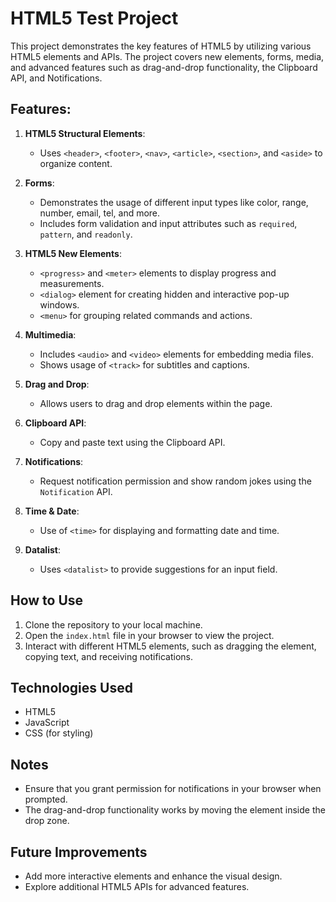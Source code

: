 # HTML5 Test Project

This project demonstrates the key features of HTML5 by utilizing various HTML5 elements and APIs. The project covers new elements, forms, media, and advanced features such as drag-and-drop functionality, the Clipboard API, and Notifications.

## Features:

1. **HTML5 Structural Elements**: 
   - Uses `<header>`, `<footer>`, `<nav>`, `<article>`, `<section>`, and `<aside>` to organize content.
   
2. **Forms**:
   - Demonstrates the usage of different input types like color, range, number, email, tel, and more.
   - Includes form validation and input attributes such as `required`, `pattern`, and `readonly`.

3. **HTML5 New Elements**:
   - `<progress>` and `<meter>` elements to display progress and measurements.
   - `<dialog>` element for creating hidden and interactive pop-up windows.
   - `<menu>` for grouping related commands and actions.

4. **Multimedia**:
   - Includes `<audio>` and `<video>` elements for embedding media files.
   - Shows usage of `<track>` for subtitles and captions.

5. **Drag and Drop**:
   - Allows users to drag and drop elements within the page.
   
6. **Clipboard API**:
   - Copy and paste text using the Clipboard API.
   
7. **Notifications**:
   - Request notification permission and show random jokes using the `Notification` API.

8. **Time & Date**:
   - Use of `<time>` for displaying and formatting date and time.

9. **Datalist**:
   - Uses `<datalist>` to provide suggestions for an input field.

## How to Use

1. Clone the repository to your local machine.
2. Open the `index.html` file in your browser to view the project.
3. Interact with different HTML5 elements, such as dragging the element, copying text, and receiving notifications.

## Technologies Used

- HTML5
- JavaScript
- CSS (for styling)

## Notes

- Ensure that you grant permission for notifications in your browser when prompted.
- The drag-and-drop functionality works by moving the element inside the drop zone.

## Future Improvements

- Add more interactive elements and enhance the visual design.
- Explore additional HTML5 APIs for advanced features.
